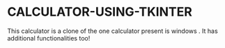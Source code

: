 # CALCULATOR-USING-TKINTER
This calculator is a clone of the one calculator present is windows . It has additional functionalities too! 
